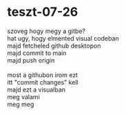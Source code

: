 # teszt-07-26
szoveg hogy megy a gitbe? <br>
hat ugy, hogy elmented visual codeban <br>
majd fetcheled github desktopon <br>
majd commit to main <br>
majd push origin<br>
<br>
most a githubon irom ezt<br>
itt "commit changes" kell<br>
majd ezt a visualban<br>
meg valami<br>
meg meg
